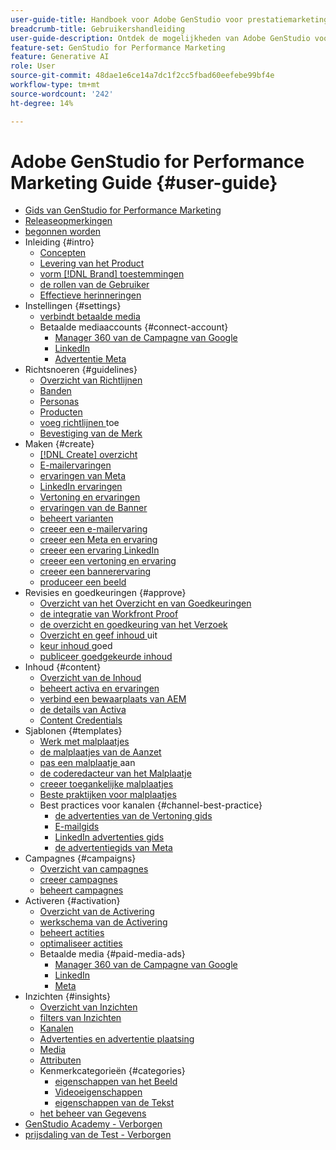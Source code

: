 ```yaml
---
user-guide-title: Handboek voor Adobe GenStudio voor prestatiemarketing
breadcrumb-title: Gebruikershandleiding
user-guide-description: Ontdek de mogelijkheden van Adobe GenStudio voor prestatiemarketing. Meer informatie over hoe u snel merkgerichte assets maakt, variaties genereert en ervaringen optimaliseert.
feature-set: GenStudio for Performance Marketing
feature: Generative AI
role: User
source-git-commit: 48dae1e6ce14a7dc1f2cc5fbad60eefebe99bf4e
workflow-type: tm+mt
source-wordcount: '242'
ht-degree: 14%

---
```



# Adobe GenStudio for Performance Marketing Guide {#user-guide}

+ [ Gids van GenStudio for Performance Marketing ](home.md)
+ [Releaseopmerkingen](release-notes.md)
+ [ begonnen worden ](get-started.md)
+ Inleiding {#intro}
   + [ Concepten ](concepts.md)
   + [ Levering van het Product ](product-provisioning.md)
   + [ vorm  [!DNL Brand]  toestemmingen ](configure-brand-permissions.md)
   + [ de rollen van de Gebruiker ](user-roles.md)
   + [ Effectieve herinneringen ](effective-prompts.md)
+ Instellingen {#settings}
   + [ verbindt betaalde media ](connectors/connect-channel.md)
   + Betaalde mediaaccounts {#connect-account}
      + [ Manager 360 van de Campagne van Google ](connectors/google-cm360.md)
      + [ LinkedIn ](connectors/linkedin-ads.md)
      + [ Advertentie Meta ](connectors/meta-ads.md)
+ Richtsnoeren {#guidelines}
   + [ Overzicht van Richtlijnen ](guidelines/overview.md)
   + [ Banden ](guidelines/brands.md)
   + [ Personas ](guidelines/personas.md)
   + [ Producten ](guidelines/products.md)
   + [ voeg richtlijnen ](guidelines/add-guidelines.md) toe
   + [ Bevestiging van de Merk ](guidelines/brand-validation.md)
+ Maken {#create}
   + [[!DNL Create]  overzicht ](create/overview.md)
   + [ E-mailervaringen ](create/email-experiences.md)
   + [ ervaringen van Meta ](create/meta-experiences.md)
   + [ LinkedIn ervaringen ](create/linkedin-experiences.md)
   + [ Vertoning en ervaringen ](create/display-ad-experiences.md)
   + [ ervaringen van de Banner ](create/banner-experiences.md)
   + [ beheert varianten ](create/manage-variants.md)
   + [ creeer een e-mailervaring ](create/create-email-experience.md)
   + [ creeer een Meta en ervaring ](create/create-meta-ad.md)
   + [ creeer een ervaring LinkedIn ](create/create-linkedin.md)
   + [ creeer een vertoning en ervaring ](create/create-display-ad.md)
   + [ creeer een bannerervaring ](create/create-banner-experience.md)
   + [ produceer een beeld ](create/generate-assets.md)
+ Revisies en goedkeuringen {#approve}
   + [ Overzicht van het Overzicht en van Goedkeuringen ](approvals/overview.md)
   + [ de integratie van Workfront Proof ](approvals/proof-integration.md)
   + [ de overzicht en goedkeuring van het Verzoek ](approvals/request-review.md)
   + [ Overzicht en geef inhoud ](approvals/review-and-edit.md) uit
   + [ keur inhoud ](approvals/approve-content.md) goed
   + [ publiceer goedgekeurde inhoud ](approvals/publish-content.md)
+ Inhoud {#content}
   + [ Overzicht van de Inhoud ](content/overview.md)
   + [ beheert activa en ervaringen ](content/manage-assets.md)
   + [ verbind een bewaarplaats van AEM ](content/connect-aem-repo.md)
   + [ de details van Activa ](content/asset-details.md)
   + [ Content Credentials ](content/content-credentials.md)
+ Sjablonen {#templates}
   + [ Werk met malplaatjes ](content/use-templates.md)
   + [ de malplaatjes van de Aanzet ](templates/starter-templates.md)
   + [ pas een malplaatje ](content/customize-template.md) aan
   + [ de coderedacteur van het Malplaatje ](content/code-editor.md)
   + [ creeer toegankelijke malplaatjes ](content/accessibility-for-templates.md)
   + [ Beste praktijken voor malplaatjes ](content/best-practices-for-templates.md)
   + Best practices voor kanalen {#channel-best-practice}
      + [ de advertenties van de Vertoning gids ](templates/display-template.md)
      + [ E-mailgids ](templates/email-template.md)
      + [ LinkedIn advertenties gids ](templates/linkedin-template.md)
      + [ de advertentiegids van Meta ](templates/meta-template.md)
+ Campagnes {#campaigns}
   + [ Overzicht van campagnes ](campaigns/overview.md)
   + [ creeer campagnes ](campaigns/create-campaign.md)
   + [ beheert campagnes ](campaigns/manage-campaign.md)
+ Activeren {#activation}
   + [ Overzicht van de Activering ](activation/overview.md)
   + [ werkschema van de Activering ](activation/create-activation.md)
   + [ beheert actities ](activation/manage-activations.md)
   + [ optimaliseer actities ](activation/troubleshooting.md)
   + Betaalde media {#paid-media-ads}
      + [ Manager 360 van de Campagne van Google ](activation/activate-cm360-ad.md)
      + [ LinkedIn ](activation/activate-linkedin-ad.md)
      + [ Meta ](activation/activate-meta-ad.md)
+ Inzichten {#insights}
   + [ Overzicht van Inzichten ](insights/overview.md)
   + [ filters van Inzichten ](insights/filter-views.md)
   + [ Kanalen ](insights/channels.md)
   + [ Advertenties en advertentie plaatsing ](insights/ads.md)
   + [ Media ](insights/media.md)
   + [ Attributen ](insights/attributes.md)
   + Kenmerkcategorieën {#categories}
      + [ eigenschappen van het Beeld ](insights/image-features.md)
      + [ Videoeigenschappen ](insights/video-features.md)
      + [ eigenschappen van de Tekst ](insights/text-features.md)
   + [ het beheer van Gegevens ](insights/data-management.md)
+ [ GenStudio Academy - Verborgen ](genstudioacademy.md)
+ [ prijsdaling van de Test - Verborgen ](test-markdown.md)
